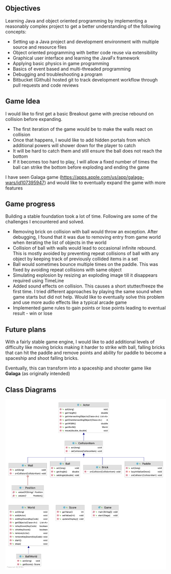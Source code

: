 ## Objectives

Learning Java and object oriented programming by implementing a reasonably complex project to get a better understanding of the following concepts:

* Setting up a Java project and development environment with multiple source and resource files
* Object oriented programming with better code reuse via extensibility
* Graphical user interface and learning the JavaFx framework
* Applying basic physics in game programming
* Basics of event based and multi-threaded programming
* Debugging and troubleshooting a program
* Bitbucket (Github) hosted git to track development workflow through pull requests and code reviews



## Game Idea

I would like to first get a basic Breakout game with precise rebound on collision before expanding.

- The first iteration of the game would be to make the walls react on collision
- Once that happens, I would like to add hidden portals from which additional powers will shower down for the player to catch
- It will be hard to catch them and still ensure the ball does not reach the bottom
- If it becomes too hard to play, I will allow a fixed number of times the ball can strike the bottom before exploding and ending the game

I have seen Galaga game (https://apps.apple.com/us/app/galaga-wars/id107395947) and would like to eventually expand the game with more features

## Game progress

Building a stable foundation took a lot of time. Following are some of the challenges I encountered and solved.

- Removing brick on collision with ball would throw an exception. After debugging, I found that it was due to removing entry from game world when iterating the list of objects in the world
- Collision of ball with walls would lead to occasional infinite rebound. This is mostly avoided by preventing repeat collisions of ball with any object by keeping track of previously collided items in a set
- Ball would sometimes bounce multiple times on the paddle. This was fixed by avoiding repeat collisions with same object
- Simulating explosion by resizing an exploding image till it disappears required using TimeLine
- Added sound effects on collision. This causes a short stutter/freeze the first time. I tried different approaches by playing the same sound when game starts but did not help. Would like to eventually solve this problem and use more audio effects like a typical arcade game
- Implemented game rules to gain points or lose points leading to eventual result - win or lose

## Future plans

With a fairly stable game engine, I would like to add additional levels of difficulty like moving bricks making it harder to strike with ball, falling bricks that can hit the paddle and remove points and ability for paddle to become a spaceship and shoot falling bricks. 

Eventually, this can transform into a spaceship and shooter game like **Galaga** (as originally intended)

## Class Diagrams

![](resources/ClassDiagram.png)